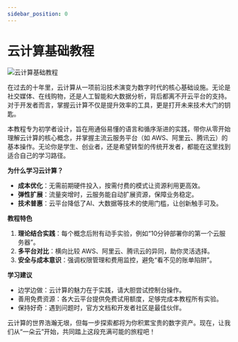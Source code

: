 ```yaml
---
sidebar_position: 0
---
```


# 云计算基础教程

![云计算基础教程](https://static.getiot.tech/cover-cloud-tutorial.webp#center)

在过去的十年里，云计算从一项前沿技术演变为数字时代的核心基础设施。无论是社交媒体、在线购物，还是人工智能和大数据分析，背后都离不开云平台的支持。对于开发者而言，掌握云计算不仅是提升效率的工具，更是打开未来技术大门的钥匙。

本教程专为初学者设计，旨在用通俗易懂的语言和循序渐进的实践，带你从零开始理解云计算的核心概念，并掌握主流云服务平台（如 AWS、阿里云、腾讯云）的基本操作。无论你是学生、创业者，还是希望转型的传统开发者，都能在这里找到适合自己的学习路径。

**为什么学习云计算？**

- **成本优化**：无需前期硬件投入，按需付费的模式让资源利用更高效。
- **弹性扩展**：流量突增时，云服务能自动扩展资源，保障业务稳定。
- **技术普惠**：云平台降低了AI、大数据等技术的使用门槛，让创新触手可及。

**教程特色**

1. **理论结合实践**：每个概念后附有动手实验，例如“10分钟部署你的第一个云服务器”。
2. **多平台对比**：横向比较 AWS、阿里云、腾讯云的异同，助你灵活选择。
3. **安全与成本意识**：强调权限管理和费用监控，避免“看不见的账单陷阱”。

**学习建议**

- 边学边做：云计算的魅力在于实践，请大胆尝试控制台操作。
- 善用免费资源：各大云平台提供免费试用额度，足够完成本教程所有实验。
- 保持好奇：遇到问题时，官方文档和开发者社区是最佳伙伴。

云计算的世界浩瀚无垠，但每一步探索都将为你积累宝贵的数字资产。现在，让我们从“一朵云”开始，共同踏上这段充满可能的旅程吧！

